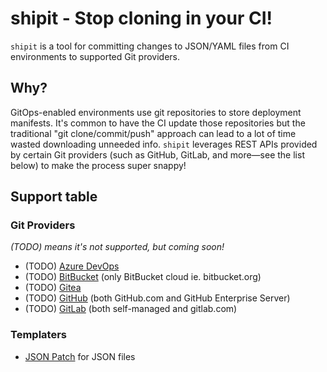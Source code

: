 # shipit - Stop cloning in your CI!

`shipit` is a tool for committing changes to JSON/YAML files from CI environments to supported Git providers.

## Why?

GitOps-enabled environments use git repositories to store deployment manifests. It's common to have the CI update those repositories but the traditional "git clone/commit/push" approach can lead to a lot of time wasted downloading unneeded info. `shipit` leverages REST APIs provided by certain Git providers (such as GitHub, GitLab, and more—see the list below) to make the process super snappy!

## Support table

### Git Providers

*(TODO) means it's not supported, but coming soon!*

- (TODO) [Azure DevOps]
- (TODO) [BitBucket] (only BitBucket cloud ie. bitbucket.org)
- (TODO) [Gitea]
- (TODO) [GitHub] (both GitHub.com and GitHub Enterprise Server)
- (TODO) [GitLab] (both self-managed and gitlab.com)

### Templaters

- [JSON Patch](https://jsonpatch.com/) for JSON files

[azure devops]: https://azure.microsoft.com/en-us/services/devops/repos/
[gitlab]: https://gitlab.com
[github]: https://github.com
[gitea]: https://gitea.com
[bitbucket]: https://bitbucket.com
